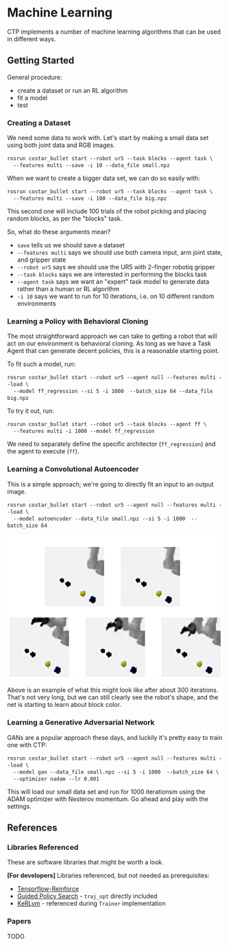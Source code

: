
# Machine Learning 

CTP implements a number of machine learning algorithms that can be used in different ways.

## Getting Started

General procedure:
  - create a dataset or run an RL algorithm
  - fit a model
  - test

### Creating a Dataset

We need some data to work with. Let's start by making a small data set using both joint data and RGB images.

```
rosrun costar_bullet start --robot ur5 --task blocks --agent task \
  --features multi --save -i 10 --data_file small.npz
```

When we want to create a bigger data set, we can do so easily with:
```
rosrun costar_bullet start --robot ur5 --task blocks --agent task \
  --features multi --save -i 100 --data_file big.npz
```

This second one will include 100 trials of the robot picking and placing random blocks, as per the "blocks" task.

So, what do these arguments mean?
  - `save` tells us we should save a dataset
  - `--features multi` says we should use both camera input, arm joint state, and gripper state
  - `--robot ur5` says we should use the UR5 with 2-finger robotiq gripper
  - `--task blocks` says we are interested in performing the blocks task
  - `--agent task` says we want an "expert" task model to generate data rather than a human or RL algorithm
  - `-i 10` says we want to run for 10 iterations, i.e. on 10 different random environments

### Learning a Policy with Behavioral Cloning

The most straightforward approach we can take to getting a robot that will act on our environment is behavioral cloning. As long as we have a Task Agent that can generate decent policies, this is a reasonable starting point.

To fit such a model, run:
```
rosrun costar_bullet start --robot ur5 --agent null --features multi --load \
  --model ff_regression --si 5 -i 1000  --batch_size 64 --data_file big.npz
```

To try it out, run:
```
rosrun costar_bullet start --robot ur5 --task blocks --agent ff \
  --features multi -i 1000 --model ff_regression
```

We need to separately define the specific architector (`ff_regression`) and the agent to execute (`ff`).

### Learning a Convolutional Autoencoder

This is a simple approach; we're going to directly fit an input to an output image.
```
rosrun costar_bullet start --robot ur5 --agent null --features multi --load \
  --model autoencoder --data_file small.npz --si 5 -i 1000  --batch_size 64
```

![Autoencoder Example](autoencoder_example.png)

Above is an example of what this might look like after about 300 iterations. That's not very long, but we can still clearly see the robot's shape, and the net is starting to learn about block color.


### Learning a Generative Adversarial Network

GANs are a popular approach these days, and luckily it's pretty easy to train one with CTP:
```
rosrun costar_bullet start --robot ur5 --agent null --features multi --load \
  --model gan --data_file small.npz --si 5 -i 1000  --batch_size 64 \
  --optimizer nadam --lr 0.001
```

This will load our small data set and run for 1000 iterationsm using the ADAM optimizer with Nesterov momentum. Go ahead and play with the settings.

## References

### Libraries Referenced

These are software libraries that might be worth a look.

**[For developers]** Libraries referenced, but not needed as prerequisites:
  - [Tensorflow-Reinforce](https://github.com/yukezhu/tensorflow-reinforce)
  - [Guided Policy Search](https://github.com/cbfinn/gps) - `traj_opt` directly included
  - [KeRLym](https://github.com/osh/kerlym) - referenced during `Trainer` implementation

### Papers

TODO
